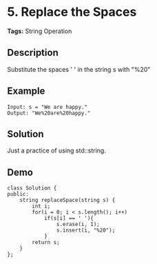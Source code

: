 # 5. Replace the Spaces
**Tags:** String Operation
## Description  
Substitute the spaces ' ' in the string s with "%20"
## Example   
```
Input: s = "We are happy."
Output: "We%20are%20happy."
```
## Solution  
Just a practice of using std::string.  
## Demo  
```
class Solution {
public:
    string replaceSpace(string s) {
        int i;
        for(i = 0; i < s.length(); i++)
            if(s[i] == ' '){
                s.erase(i, 1);
                s.insert(i, "%20");
            }
        return s;
    }
};
```